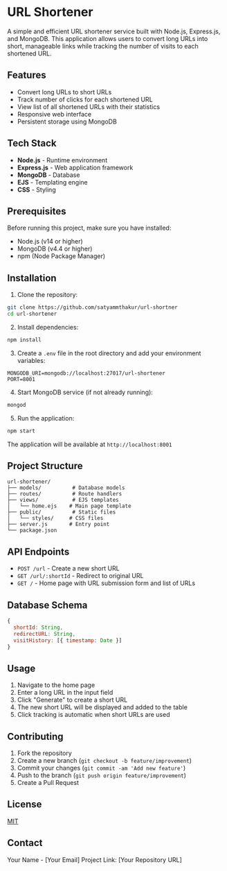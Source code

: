# URL Shortener

A simple and efficient URL shortener service built with Node.js, Express.js, and MongoDB. This application allows users to convert long URLs into short, manageable links while tracking the number of visits to each shortened URL.

## Features

- Convert long URLs to short URLs
- Track number of clicks for each shortened URL
- View list of all shortened URLs with their statistics
- Responsive web interface
- Persistent storage using MongoDB

## Tech Stack

- **Node.js** - Runtime environment
- **Express.js** - Web application framework
- **MongoDB** - Database
- **EJS** - Templating engine
- **CSS** - Styling

## Prerequisites

Before running this project, make sure you have installed:

- Node.js (v14 or higher)
- MongoDB (v4.4 or higher)
- npm (Node Package Manager)

## Installation

1. Clone the repository:
```bash
git clone https://github.com/satyammthakur/url-shortner
cd url-shortener
```

2. Install dependencies:
```bash
npm install
```

3. Create a `.env` file in the root directory and add your environment variables:
```env
MONGODB_URI=mongodb://localhost:27017/url-shortener
PORT=8001
```

4. Start MongoDB service (if not already running):
```bash
mongod
```

5. Run the application:
```bash
npm start
```

The application will be available at `http://localhost:8001`

## Project Structure

```
url-shortener/
├── models/          # Database models
├── routes/          # Route handlers
├── views/           # EJS templates
│   └── home.ejs    # Main page template
├── public/          # Static files
│   └── styles/     # CSS files
├── server.js       # Entry point
└── package.json
```

## API Endpoints

- `POST /url` - Create a new short URL
- `GET /url/:shortId` - Redirect to original URL
- `GET /` - Home page with URL submission form and list of URLs

## Database Schema

```javascript
{
  shortId: String,
  redirectURL: String,
  visitHistory: [{ timestamp: Date }]
}
```

## Usage

1. Navigate to the home page
2. Enter a long URL in the input field
3. Click "Generate" to create a short URL
4. The new short URL will be displayed and added to the table
5. Click tracking is automatic when short URLs are used

## Contributing

1. Fork the repository
2. Create a new branch (`git checkout -b feature/improvement`)
3. Commit your changes (`git commit -am 'Add new feature'`)
4. Push to the branch (`git push origin feature/improvement`)
5. Create a Pull Request

## License

[MIT](https://choosealicense.com/licenses/mit/)

## Contact

Your Name - [Your Email]
Project Link: [Your Repository URL]